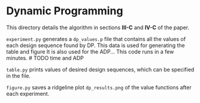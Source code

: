 # Dynamic Programming

This directory details the algorithm in sections **III-C** and **IV-C** of the 
paper.

`experiment.py` generates a `dp_values.p` file that contains all the values of each design sequence found by DP. This data is used for generating the table and figure It is also used for the ADP... This code runs in a few minutes.  # TODO time and ADP

`table.py` prints values of desired design sequences, which can be specified in the file. 

`figure.py` saves a ridgeline plot `dp_results.png` of the value functions after each experiment.